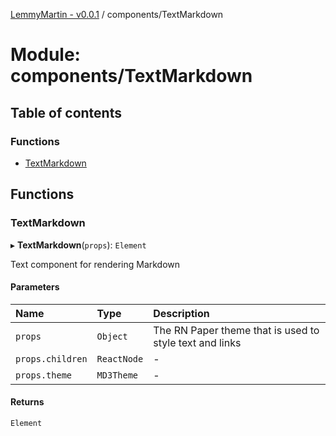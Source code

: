 [LemmyMartin - v0.0.1](../README.md) / components/TextMarkdown

# Module: components/TextMarkdown

## Table of contents

### Functions

- [TextMarkdown](components_TextMarkdown.md#textmarkdown)

## Functions

### TextMarkdown

▸ **TextMarkdown**(`props`): `Element`

Text component for rendering Markdown

#### Parameters

| Name | Type | Description |
| :------ | :------ | :------ |
| `props` | `Object` | The RN Paper theme that is used to style text and links |
| `props.children` | `ReactNode` | - |
| `props.theme` | `MD3Theme` | - |

#### Returns

`Element`

